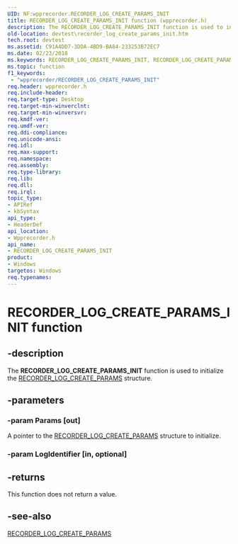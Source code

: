 ```yaml
---
UID: NF:wpprecorder.RECORDER_LOG_CREATE_PARAMS_INIT
title: RECORDER_LOG_CREATE_PARAMS_INIT function (wpprecorder.h)
description: The RECORDER_LOG_CREATE_PARAMS_INIT function is used to initialize the RECORDER_LOG_CREATE_PARAMS structure.
old-location: devtest\recorder_log_create_params_init.htm
tech.root: devtest
ms.assetid: C91A4DD7-3DDA-4BD9-BA84-233253B72EC7
ms.date: 02/23/2018
ms.keywords: RECORDER_LOG_CREATE_PARAMS_INIT, RECORDER_LOG_CREATE_PARAMS_INIT function [Driver Development Tools], devtest.recorder_log_create_params_init, wpprecorder/RECORDER_LOG_CREATE_PARAMS_INIT
ms.topic: function
f1_keywords:
 - "wpprecorder/RECORDER_LOG_CREATE_PARAMS_INIT"
req.header: wpprecorder.h
req.include-header: 
req.target-type: Desktop
req.target-min-winverclnt: 
req.target-min-winversvr: 
req.kmdf-ver: 
req.umdf-ver: 
req.ddi-compliance: 
req.unicode-ansi: 
req.idl: 
req.max-support: 
req.namespace: 
req.assembly: 
req.type-library: 
req.lib: 
req.dll: 
req.irql: 
topic_type:
- APIRef
- kbSyntax
api_type:
- HeaderDef
api_location:
- Wpprecorder.h
api_name:
- RECORDER_LOG_CREATE_PARAMS_INIT
product:
- Windows
targetos: Windows
req.typenames: 
---
```


# RECORDER_LOG_CREATE_PARAMS_INIT function


## -description


The <b>RECORDER_LOG_CREATE_PARAMS_INIT</b> function is used to initialize the <a href="https://docs.microsoft.com/windows-hardware/drivers/ddi/wpprecorder/ns-wpprecorder-_recorder_log_create_params">RECORDER_LOG_CREATE_PARAMS</a> structure.


## -parameters




### -param Params [out]

A pointer to the <a href="https://docs.microsoft.com/windows-hardware/drivers/ddi/wpprecorder/ns-wpprecorder-_recorder_log_create_params">RECORDER_LOG_CREATE_PARAMS</a> structure to initialize.


### -param LogIdentifier [in, optional]


## -returns



This function does not return a value.




## -see-also




<a href="https://docs.microsoft.com/windows-hardware/drivers/ddi/wpprecorder/ns-wpprecorder-_recorder_log_create_params">RECORDER_LOG_CREATE_PARAMS</a>
 

 

